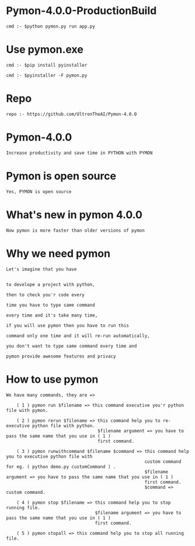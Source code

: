 # Pymon-4.0.0-ProductionBuild

    cmd :- $python pymon.py run app.py
    
# Use pymon.exe

    cmd :- $pip install pyinstaller
    
    cmd :- $pyinstaller -F pymon.py
    
# Repo

    repo :- https://github.com/UltronTheAI/Pymon-4.0.0
    
# Pymon-4.0.0

    Increase productivity and save time in PYTHON with PYMON
    
# Pymon is open source

    Yes, PYMON is open source 
    
# What's new in pymon 4.0.0

    Now pymon is more faster than older versions of pymon
    
# Why we need pymon

    Let's imagine that you have


    to develope a project with python,
    
    then to check you'r code every

    time you have to type same command
    
    every time and it's take many time,
    
    if you will use pymon then you have to run this 
    
    command only one time and it will re-run automatically,
    
    you don't want to type same command every time and
    
    pymon provide awesome features and privacy
    
# How to use pymon
    
    We have many commands, they are =>
        
        ( 1 ) pymon run $filename => this command executive you'r python file with pymon.
        
        ( 2 ) pymon rerun $filename => this command help you to re-executive python file with python.
                                       $filename argument => you have to pass the same name that you use in ( 1 )
                                       first command.
        
        ( 3 ) pymon runwithcommand $filename $command => this command help you to executive python file with
                                                         custom command for eg. ( python demo.py customCommand ) .
                                                         $filename argument => you have to pass the same name that you use in ( 1 )
                                                         first command.
                                                         $command => custom command.
                                                         
        ( 4 ) pymon stop $filename => this command help you to stop running file.
                                      $filename argument => you have to pass the same name that you use in ( 1 )
                                      first command.
        
        ( 5 ) pymon stopall => this command help you to stop all running file.
